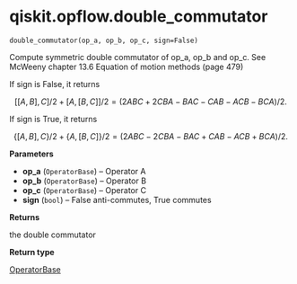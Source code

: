# qiskit.opflow\.double\_commutator

<span id="undefined" />

`double_commutator(op_a, op_b, op_c, sign=False)`

Compute symmetric double commutator of op\_a, op\_b and op\_c. See McWeeny chapter 13.6 Equation of motion methods (page 479)

If sign is False, it returns

$$
[[A, B], C]/2 + [A, [B, C]]/2
= (2ABC + 2CBA - BAC - CAB - ACB - BCA)/2.
$$

If sign is True, it returns

$$
\lbrace[A, B], C\rbrace/2 + \lbrace A, [B, C]\rbrace/2
= (2ABC - 2CBA - BAC + CAB - ACB + BCA)/2.
$$

**Parameters**

*   **op\_a** (`OperatorBase`) – Operator A
*   **op\_b** (`OperatorBase`) – Operator B
*   **op\_c** (`OperatorBase`) – Operator C
*   **sign** (`bool`) – False anti-commutes, True commutes

**Returns**

the double commutator

**Return type**

[OperatorBase](qiskit.opflow.OperatorBase#qiskit.opflow.OperatorBase "qiskit.opflow.OperatorBase")
